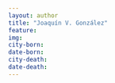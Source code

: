 ```yaml
---
layout: author
title: "Joaquín V. González"
feature: 
img:
city-born: 
date-born: 
city-death: 
date-death:
---
```

